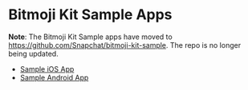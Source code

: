 # Bitmoji Kit Sample Apps

**Note**: The Bitmoji Kit Sample apps have moved to https://github.com/Snapchat/bitmoji-kit-sample. The repo is no longer being updated.

* [Sample iOS App](https://github.com/SnapConnect/bitmoji-sample/tree/master/ios)
* [Sample Android App](https://github.com/SnapConnect/bitmoji-sample/tree/master/android)
